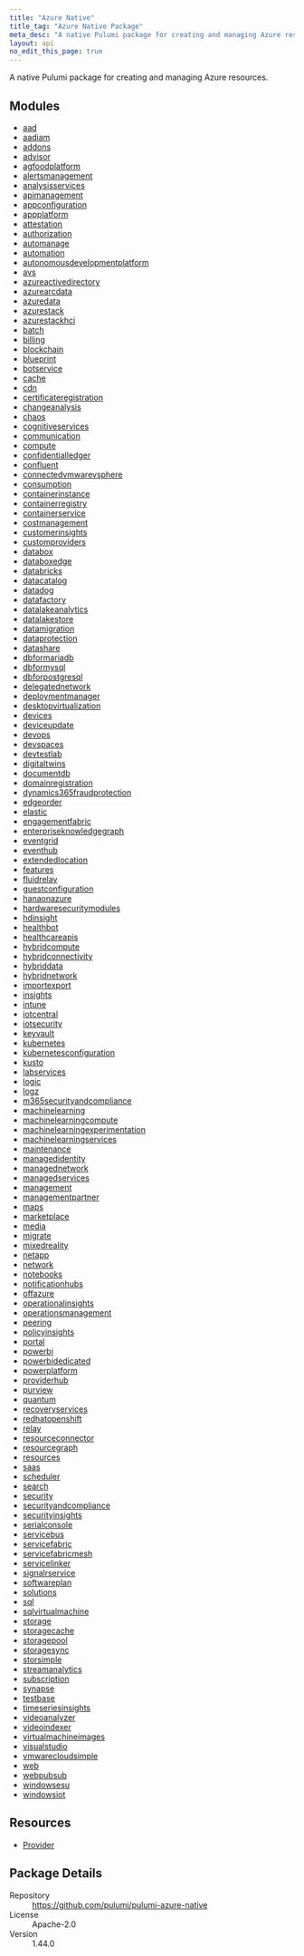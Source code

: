 ```yaml
---
title: "Azure Native"
title_tag: "Azure Native Package"
meta_desc: "A native Pulumi package for creating and managing Azure resources."
layout: api
no_edit_this_page: true
---
```


<!-- WARNING: this file was generated by Pulumi Docs Generator. -->
<!-- Do not edit by hand unless you're certain you know what you are doing! -->

A native Pulumi package for creating and managing Azure resources.

<h2 id="modules">Modules</h2>
<ul class="api">
    <li><a href="aad/" title="aad"><span class="api-symbol api-symbol--module"></span>aad</a></li>
    <li><a href="aadiam/" title="aadiam"><span class="api-symbol api-symbol--module"></span>aadiam</a></li>
    <li><a href="addons/" title="addons"><span class="api-symbol api-symbol--module"></span>addons</a></li>
    <li><a href="advisor/" title="advisor"><span class="api-symbol api-symbol--module"></span>advisor</a></li>
    <li><a href="agfoodplatform/" title="agfoodplatform"><span class="api-symbol api-symbol--module"></span>agfoodplatform</a></li>
    <li><a href="alertsmanagement/" title="alertsmanagement"><span class="api-symbol api-symbol--module"></span>alertsmanagement</a></li>
    <li><a href="analysisservices/" title="analysisservices"><span class="api-symbol api-symbol--module"></span>analysisservices</a></li>
    <li><a href="apimanagement/" title="apimanagement"><span class="api-symbol api-symbol--module"></span>apimanagement</a></li>
    <li><a href="appconfiguration/" title="appconfiguration"><span class="api-symbol api-symbol--module"></span>appconfiguration</a></li>
    <li><a href="appplatform/" title="appplatform"><span class="api-symbol api-symbol--module"></span>appplatform</a></li>
    <li><a href="attestation/" title="attestation"><span class="api-symbol api-symbol--module"></span>attestation</a></li>
    <li><a href="authorization/" title="authorization"><span class="api-symbol api-symbol--module"></span>authorization</a></li>
    <li><a href="automanage/" title="automanage"><span class="api-symbol api-symbol--module"></span>automanage</a></li>
    <li><a href="automation/" title="automation"><span class="api-symbol api-symbol--module"></span>automation</a></li>
    <li><a href="autonomousdevelopmentplatform/" title="autonomousdevelopmentplatform"><span class="api-symbol api-symbol--module"></span>autonomousdevelopmentplatform</a></li>
    <li><a href="avs/" title="avs"><span class="api-symbol api-symbol--module"></span>avs</a></li>
    <li><a href="azureactivedirectory/" title="azureactivedirectory"><span class="api-symbol api-symbol--module"></span>azureactivedirectory</a></li>
    <li><a href="azurearcdata/" title="azurearcdata"><span class="api-symbol api-symbol--module"></span>azurearcdata</a></li>
    <li><a href="azuredata/" title="azuredata"><span class="api-symbol api-symbol--module"></span>azuredata</a></li>
    <li><a href="azurestack/" title="azurestack"><span class="api-symbol api-symbol--module"></span>azurestack</a></li>
    <li><a href="azurestackhci/" title="azurestackhci"><span class="api-symbol api-symbol--module"></span>azurestackhci</a></li>
    <li><a href="batch/" title="batch"><span class="api-symbol api-symbol--module"></span>batch</a></li>
    <li><a href="billing/" title="billing"><span class="api-symbol api-symbol--module"></span>billing</a></li>
    <li><a href="blockchain/" title="blockchain"><span class="api-symbol api-symbol--module"></span>blockchain</a></li>
    <li><a href="blueprint/" title="blueprint"><span class="api-symbol api-symbol--module"></span>blueprint</a></li>
    <li><a href="botservice/" title="botservice"><span class="api-symbol api-symbol--module"></span>botservice</a></li>
    <li><a href="cache/" title="cache"><span class="api-symbol api-symbol--module"></span>cache</a></li>
    <li><a href="cdn/" title="cdn"><span class="api-symbol api-symbol--module"></span>cdn</a></li>
    <li><a href="certificateregistration/" title="certificateregistration"><span class="api-symbol api-symbol--module"></span>certificateregistration</a></li>
    <li><a href="changeanalysis/" title="changeanalysis"><span class="api-symbol api-symbol--module"></span>changeanalysis</a></li>
    <li><a href="chaos/" title="chaos"><span class="api-symbol api-symbol--module"></span>chaos</a></li>
    <li><a href="cognitiveservices/" title="cognitiveservices"><span class="api-symbol api-symbol--module"></span>cognitiveservices</a></li>
    <li><a href="communication/" title="communication"><span class="api-symbol api-symbol--module"></span>communication</a></li>
    <li><a href="compute/" title="compute"><span class="api-symbol api-symbol--module"></span>compute</a></li>
    <li><a href="confidentialledger/" title="confidentialledger"><span class="api-symbol api-symbol--module"></span>confidentialledger</a></li>
    <li><a href="confluent/" title="confluent"><span class="api-symbol api-symbol--module"></span>confluent</a></li>
    <li><a href="connectedvmwarevsphere/" title="connectedvmwarevsphere"><span class="api-symbol api-symbol--module"></span>connectedvmwarevsphere</a></li>
    <li><a href="consumption/" title="consumption"><span class="api-symbol api-symbol--module"></span>consumption</a></li>
    <li><a href="containerinstance/" title="containerinstance"><span class="api-symbol api-symbol--module"></span>containerinstance</a></li>
    <li><a href="containerregistry/" title="containerregistry"><span class="api-symbol api-symbol--module"></span>containerregistry</a></li>
    <li><a href="containerservice/" title="containerservice"><span class="api-symbol api-symbol--module"></span>containerservice</a></li>
    <li><a href="costmanagement/" title="costmanagement"><span class="api-symbol api-symbol--module"></span>costmanagement</a></li>
    <li><a href="customerinsights/" title="customerinsights"><span class="api-symbol api-symbol--module"></span>customerinsights</a></li>
    <li><a href="customproviders/" title="customproviders"><span class="api-symbol api-symbol--module"></span>customproviders</a></li>
    <li><a href="databox/" title="databox"><span class="api-symbol api-symbol--module"></span>databox</a></li>
    <li><a href="databoxedge/" title="databoxedge"><span class="api-symbol api-symbol--module"></span>databoxedge</a></li>
    <li><a href="databricks/" title="databricks"><span class="api-symbol api-symbol--module"></span>databricks</a></li>
    <li><a href="datacatalog/" title="datacatalog"><span class="api-symbol api-symbol--module"></span>datacatalog</a></li>
    <li><a href="datadog/" title="datadog"><span class="api-symbol api-symbol--module"></span>datadog</a></li>
    <li><a href="datafactory/" title="datafactory"><span class="api-symbol api-symbol--module"></span>datafactory</a></li>
    <li><a href="datalakeanalytics/" title="datalakeanalytics"><span class="api-symbol api-symbol--module"></span>datalakeanalytics</a></li>
    <li><a href="datalakestore/" title="datalakestore"><span class="api-symbol api-symbol--module"></span>datalakestore</a></li>
    <li><a href="datamigration/" title="datamigration"><span class="api-symbol api-symbol--module"></span>datamigration</a></li>
    <li><a href="dataprotection/" title="dataprotection"><span class="api-symbol api-symbol--module"></span>dataprotection</a></li>
    <li><a href="datashare/" title="datashare"><span class="api-symbol api-symbol--module"></span>datashare</a></li>
    <li><a href="dbformariadb/" title="dbformariadb"><span class="api-symbol api-symbol--module"></span>dbformariadb</a></li>
    <li><a href="dbformysql/" title="dbformysql"><span class="api-symbol api-symbol--module"></span>dbformysql</a></li>
    <li><a href="dbforpostgresql/" title="dbforpostgresql"><span class="api-symbol api-symbol--module"></span>dbforpostgresql</a></li>
    <li><a href="delegatednetwork/" title="delegatednetwork"><span class="api-symbol api-symbol--module"></span>delegatednetwork</a></li>
    <li><a href="deploymentmanager/" title="deploymentmanager"><span class="api-symbol api-symbol--module"></span>deploymentmanager</a></li>
    <li><a href="desktopvirtualization/" title="desktopvirtualization"><span class="api-symbol api-symbol--module"></span>desktopvirtualization</a></li>
    <li><a href="devices/" title="devices"><span class="api-symbol api-symbol--module"></span>devices</a></li>
    <li><a href="deviceupdate/" title="deviceupdate"><span class="api-symbol api-symbol--module"></span>deviceupdate</a></li>
    <li><a href="devops/" title="devops"><span class="api-symbol api-symbol--module"></span>devops</a></li>
    <li><a href="devspaces/" title="devspaces"><span class="api-symbol api-symbol--module"></span>devspaces</a></li>
    <li><a href="devtestlab/" title="devtestlab"><span class="api-symbol api-symbol--module"></span>devtestlab</a></li>
    <li><a href="digitaltwins/" title="digitaltwins"><span class="api-symbol api-symbol--module"></span>digitaltwins</a></li>
    <li><a href="documentdb/" title="documentdb"><span class="api-symbol api-symbol--module"></span>documentdb</a></li>
    <li><a href="domainregistration/" title="domainregistration"><span class="api-symbol api-symbol--module"></span>domainregistration</a></li>
    <li><a href="dynamics365fraudprotection/" title="dynamics365fraudprotection"><span class="api-symbol api-symbol--module"></span>dynamics365fraudprotection</a></li>
    <li><a href="edgeorder/" title="edgeorder"><span class="api-symbol api-symbol--module"></span>edgeorder</a></li>
    <li><a href="elastic/" title="elastic"><span class="api-symbol api-symbol--module"></span>elastic</a></li>
    <li><a href="engagementfabric/" title="engagementfabric"><span class="api-symbol api-symbol--module"></span>engagementfabric</a></li>
    <li><a href="enterpriseknowledgegraph/" title="enterpriseknowledgegraph"><span class="api-symbol api-symbol--module"></span>enterpriseknowledgegraph</a></li>
    <li><a href="eventgrid/" title="eventgrid"><span class="api-symbol api-symbol--module"></span>eventgrid</a></li>
    <li><a href="eventhub/" title="eventhub"><span class="api-symbol api-symbol--module"></span>eventhub</a></li>
    <li><a href="extendedlocation/" title="extendedlocation"><span class="api-symbol api-symbol--module"></span>extendedlocation</a></li>
    <li><a href="features/" title="features"><span class="api-symbol api-symbol--module"></span>features</a></li>
    <li><a href="fluidrelay/" title="fluidrelay"><span class="api-symbol api-symbol--module"></span>fluidrelay</a></li>
    <li><a href="guestconfiguration/" title="guestconfiguration"><span class="api-symbol api-symbol--module"></span>guestconfiguration</a></li>
    <li><a href="hanaonazure/" title="hanaonazure"><span class="api-symbol api-symbol--module"></span>hanaonazure</a></li>
    <li><a href="hardwaresecuritymodules/" title="hardwaresecuritymodules"><span class="api-symbol api-symbol--module"></span>hardwaresecuritymodules</a></li>
    <li><a href="hdinsight/" title="hdinsight"><span class="api-symbol api-symbol--module"></span>hdinsight</a></li>
    <li><a href="healthbot/" title="healthbot"><span class="api-symbol api-symbol--module"></span>healthbot</a></li>
    <li><a href="healthcareapis/" title="healthcareapis"><span class="api-symbol api-symbol--module"></span>healthcareapis</a></li>
    <li><a href="hybridcompute/" title="hybridcompute"><span class="api-symbol api-symbol--module"></span>hybridcompute</a></li>
    <li><a href="hybridconnectivity/" title="hybridconnectivity"><span class="api-symbol api-symbol--module"></span>hybridconnectivity</a></li>
    <li><a href="hybriddata/" title="hybriddata"><span class="api-symbol api-symbol--module"></span>hybriddata</a></li>
    <li><a href="hybridnetwork/" title="hybridnetwork"><span class="api-symbol api-symbol--module"></span>hybridnetwork</a></li>
    <li><a href="importexport/" title="importexport"><span class="api-symbol api-symbol--module"></span>importexport</a></li>
    <li><a href="insights/" title="insights"><span class="api-symbol api-symbol--module"></span>insights</a></li>
    <li><a href="intune/" title="intune"><span class="api-symbol api-symbol--module"></span>intune</a></li>
    <li><a href="iotcentral/" title="iotcentral"><span class="api-symbol api-symbol--module"></span>iotcentral</a></li>
    <li><a href="iotsecurity/" title="iotsecurity"><span class="api-symbol api-symbol--module"></span>iotsecurity</a></li>
    <li><a href="keyvault/" title="keyvault"><span class="api-symbol api-symbol--module"></span>keyvault</a></li>
    <li><a href="kubernetes/" title="kubernetes"><span class="api-symbol api-symbol--module"></span>kubernetes</a></li>
    <li><a href="kubernetesconfiguration/" title="kubernetesconfiguration"><span class="api-symbol api-symbol--module"></span>kubernetesconfiguration</a></li>
    <li><a href="kusto/" title="kusto"><span class="api-symbol api-symbol--module"></span>kusto</a></li>
    <li><a href="labservices/" title="labservices"><span class="api-symbol api-symbol--module"></span>labservices</a></li>
    <li><a href="logic/" title="logic"><span class="api-symbol api-symbol--module"></span>logic</a></li>
    <li><a href="logz/" title="logz"><span class="api-symbol api-symbol--module"></span>logz</a></li>
    <li><a href="m365securityandcompliance/" title="m365securityandcompliance"><span class="api-symbol api-symbol--module"></span>m365securityandcompliance</a></li>
    <li><a href="machinelearning/" title="machinelearning"><span class="api-symbol api-symbol--module"></span>machinelearning</a></li>
    <li><a href="machinelearningcompute/" title="machinelearningcompute"><span class="api-symbol api-symbol--module"></span>machinelearningcompute</a></li>
    <li><a href="machinelearningexperimentation/" title="machinelearningexperimentation"><span class="api-symbol api-symbol--module"></span>machinelearningexperimentation</a></li>
    <li><a href="machinelearningservices/" title="machinelearningservices"><span class="api-symbol api-symbol--module"></span>machinelearningservices</a></li>
    <li><a href="maintenance/" title="maintenance"><span class="api-symbol api-symbol--module"></span>maintenance</a></li>
    <li><a href="managedidentity/" title="managedidentity"><span class="api-symbol api-symbol--module"></span>managedidentity</a></li>
    <li><a href="managednetwork/" title="managednetwork"><span class="api-symbol api-symbol--module"></span>managednetwork</a></li>
    <li><a href="managedservices/" title="managedservices"><span class="api-symbol api-symbol--module"></span>managedservices</a></li>
    <li><a href="management/" title="management"><span class="api-symbol api-symbol--module"></span>management</a></li>
    <li><a href="managementpartner/" title="managementpartner"><span class="api-symbol api-symbol--module"></span>managementpartner</a></li>
    <li><a href="maps/" title="maps"><span class="api-symbol api-symbol--module"></span>maps</a></li>
    <li><a href="marketplace/" title="marketplace"><span class="api-symbol api-symbol--module"></span>marketplace</a></li>
    <li><a href="media/" title="media"><span class="api-symbol api-symbol--module"></span>media</a></li>
    <li><a href="migrate/" title="migrate"><span class="api-symbol api-symbol--module"></span>migrate</a></li>
    <li><a href="mixedreality/" title="mixedreality"><span class="api-symbol api-symbol--module"></span>mixedreality</a></li>
    <li><a href="netapp/" title="netapp"><span class="api-symbol api-symbol--module"></span>netapp</a></li>
    <li><a href="network/" title="network"><span class="api-symbol api-symbol--module"></span>network</a></li>
    <li><a href="notebooks/" title="notebooks"><span class="api-symbol api-symbol--module"></span>notebooks</a></li>
    <li><a href="notificationhubs/" title="notificationhubs"><span class="api-symbol api-symbol--module"></span>notificationhubs</a></li>
    <li><a href="offazure/" title="offazure"><span class="api-symbol api-symbol--module"></span>offazure</a></li>
    <li><a href="operationalinsights/" title="operationalinsights"><span class="api-symbol api-symbol--module"></span>operationalinsights</a></li>
    <li><a href="operationsmanagement/" title="operationsmanagement"><span class="api-symbol api-symbol--module"></span>operationsmanagement</a></li>
    <li><a href="peering/" title="peering"><span class="api-symbol api-symbol--module"></span>peering</a></li>
    <li><a href="policyinsights/" title="policyinsights"><span class="api-symbol api-symbol--module"></span>policyinsights</a></li>
    <li><a href="portal/" title="portal"><span class="api-symbol api-symbol--module"></span>portal</a></li>
    <li><a href="powerbi/" title="powerbi"><span class="api-symbol api-symbol--module"></span>powerbi</a></li>
    <li><a href="powerbidedicated/" title="powerbidedicated"><span class="api-symbol api-symbol--module"></span>powerbidedicated</a></li>
    <li><a href="powerplatform/" title="powerplatform"><span class="api-symbol api-symbol--module"></span>powerplatform</a></li>
    <li><a href="providerhub/" title="providerhub"><span class="api-symbol api-symbol--module"></span>providerhub</a></li>
    <li><a href="purview/" title="purview"><span class="api-symbol api-symbol--module"></span>purview</a></li>
    <li><a href="quantum/" title="quantum"><span class="api-symbol api-symbol--module"></span>quantum</a></li>
    <li><a href="recoveryservices/" title="recoveryservices"><span class="api-symbol api-symbol--module"></span>recoveryservices</a></li>
    <li><a href="redhatopenshift/" title="redhatopenshift"><span class="api-symbol api-symbol--module"></span>redhatopenshift</a></li>
    <li><a href="relay/" title="relay"><span class="api-symbol api-symbol--module"></span>relay</a></li>
    <li><a href="resourceconnector/" title="resourceconnector"><span class="api-symbol api-symbol--module"></span>resourceconnector</a></li>
    <li><a href="resourcegraph/" title="resourcegraph"><span class="api-symbol api-symbol--module"></span>resourcegraph</a></li>
    <li><a href="resources/" title="resources"><span class="api-symbol api-symbol--module"></span>resources</a></li>
    <li><a href="saas/" title="saas"><span class="api-symbol api-symbol--module"></span>saas</a></li>
    <li><a href="scheduler/" title="scheduler"><span class="api-symbol api-symbol--module"></span>scheduler</a></li>
    <li><a href="search/" title="search"><span class="api-symbol api-symbol--module"></span>search</a></li>
    <li><a href="security/" title="security"><span class="api-symbol api-symbol--module"></span>security</a></li>
    <li><a href="securityandcompliance/" title="securityandcompliance"><span class="api-symbol api-symbol--module"></span>securityandcompliance</a></li>
    <li><a href="securityinsights/" title="securityinsights"><span class="api-symbol api-symbol--module"></span>securityinsights</a></li>
    <li><a href="serialconsole/" title="serialconsole"><span class="api-symbol api-symbol--module"></span>serialconsole</a></li>
    <li><a href="servicebus/" title="servicebus"><span class="api-symbol api-symbol--module"></span>servicebus</a></li>
    <li><a href="servicefabric/" title="servicefabric"><span class="api-symbol api-symbol--module"></span>servicefabric</a></li>
    <li><a href="servicefabricmesh/" title="servicefabricmesh"><span class="api-symbol api-symbol--module"></span>servicefabricmesh</a></li>
    <li><a href="servicelinker/" title="servicelinker"><span class="api-symbol api-symbol--module"></span>servicelinker</a></li>
    <li><a href="signalrservice/" title="signalrservice"><span class="api-symbol api-symbol--module"></span>signalrservice</a></li>
    <li><a href="softwareplan/" title="softwareplan"><span class="api-symbol api-symbol--module"></span>softwareplan</a></li>
    <li><a href="solutions/" title="solutions"><span class="api-symbol api-symbol--module"></span>solutions</a></li>
    <li><a href="sql/" title="sql"><span class="api-symbol api-symbol--module"></span>sql</a></li>
    <li><a href="sqlvirtualmachine/" title="sqlvirtualmachine"><span class="api-symbol api-symbol--module"></span>sqlvirtualmachine</a></li>
    <li><a href="storage/" title="storage"><span class="api-symbol api-symbol--module"></span>storage</a></li>
    <li><a href="storagecache/" title="storagecache"><span class="api-symbol api-symbol--module"></span>storagecache</a></li>
    <li><a href="storagepool/" title="storagepool"><span class="api-symbol api-symbol--module"></span>storagepool</a></li>
    <li><a href="storagesync/" title="storagesync"><span class="api-symbol api-symbol--module"></span>storagesync</a></li>
    <li><a href="storsimple/" title="storsimple"><span class="api-symbol api-symbol--module"></span>storsimple</a></li>
    <li><a href="streamanalytics/" title="streamanalytics"><span class="api-symbol api-symbol--module"></span>streamanalytics</a></li>
    <li><a href="subscription/" title="subscription"><span class="api-symbol api-symbol--module"></span>subscription</a></li>
    <li><a href="synapse/" title="synapse"><span class="api-symbol api-symbol--module"></span>synapse</a></li>
    <li><a href="testbase/" title="testbase"><span class="api-symbol api-symbol--module"></span>testbase</a></li>
    <li><a href="timeseriesinsights/" title="timeseriesinsights"><span class="api-symbol api-symbol--module"></span>timeseriesinsights</a></li>
    <li><a href="videoanalyzer/" title="videoanalyzer"><span class="api-symbol api-symbol--module"></span>videoanalyzer</a></li>
    <li><a href="videoindexer/" title="videoindexer"><span class="api-symbol api-symbol--module"></span>videoindexer</a></li>
    <li><a href="virtualmachineimages/" title="virtualmachineimages"><span class="api-symbol api-symbol--module"></span>virtualmachineimages</a></li>
    <li><a href="visualstudio/" title="visualstudio"><span class="api-symbol api-symbol--module"></span>visualstudio</a></li>
    <li><a href="vmwarecloudsimple/" title="vmwarecloudsimple"><span class="api-symbol api-symbol--module"></span>vmwarecloudsimple</a></li>
    <li><a href="web/" title="web"><span class="api-symbol api-symbol--module"></span>web</a></li>
    <li><a href="webpubsub/" title="webpubsub"><span class="api-symbol api-symbol--module"></span>webpubsub</a></li>
    <li><a href="windowsesu/" title="windowsesu"><span class="api-symbol api-symbol--module"></span>windowsesu</a></li>
    <li><a href="windowsiot/" title="windowsiot"><span class="api-symbol api-symbol--module"></span>windowsiot</a></li>
</ul>

<h2 id="resources">Resources</h2>
<ul class="api">
    <li><a href="provider" title="Provider"><span class="api-symbol api-symbol--resource"></span>Provider</a></li>
</ul>

<h2 id="package-details">Package Details</h2>
<dl class="package-details">
	<dt>Repository</dt>
	<dd><a href="https://github.com/pulumi/pulumi-azure-native">https://github.com/pulumi/pulumi-azure-native</a></dd>
	<dt>License</dt>
	<dd>Apache-2.0</dd>
	<dt>Version</dt>
	<dd>1.44.0</dd>
</dl>

